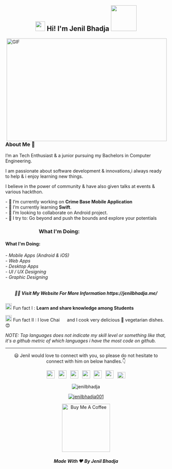 <h2 align="center"><img src="https://media.giphy.com/media/hvRJCLFzcasrR4ia7z/giphy.gif" width="30"> Hi!  I'm 
Jenil Bhadja <img src="https://i.pinimg.com/originals/8a/a4/59/8aa4595fb24b6ed585dddac4622b2445.gif" width="80"></h2>
 

<img align="right" alt="GIF" src="https://thumbs.gfycat.com/EvilNextDevilfish-size_restricted.gif" width="500" height="320" style="max-width:100%;">


### About Me 🚀
<p>I’m an Tech Enthusiast & a junior pursuing my Bachelors in Computer Engineering. </br></p>
<p>I am passionate about software development & innovations,i always ready to help  & i enjoy learning new things. </br></p>
<p>I believe in the power of community & have also given talks at events & various hackthon.</p>   
- 🔭 I’m currently working on <b>Crime Base Mobile Application</b><br>
- 🌱 I’m currently learning <b>Swift</b>.<br>
- 👯 I’m looking to collaborate on Android project.<br>
- 🧗 I try to: Go beyond and push the bounds and explore your potentials<br>
<!--- 🤔  I'm looking for help to improve my competitive programming skills<br>-->
<!--- 🔭  I’m currently exploring advanced webs development skills<br>-->
<!--- 👨‍💻 All of my projects are available at [https://github.com/jenilbhadja001](https://github.com/jenilbhadja001)-->
<!-- - 💬 Ask me about **Java,Python,Web Developement,DBMS,DS&Algo,CN,Linux,Android,kotlin** -->
<h3>
    &nbsp;&nbsp;&nbsp;&nbsp;&nbsp;&nbsp;&nbsp;&nbsp;&nbsp;&nbsp;&nbsp;&nbsp;&nbsp;&nbsp;&nbsp;&nbsp;&nbsp;&nbsp;&nbsp;&nbsp;&nbsp;&nbsp;&nbsp;&nbsp;&nbsp;&nbsp;&nbsp;What I'm Doing:
</h3>
<h4>
    What I'm Doing:
</h4>
<h6>
    - Mobile Apps (Android & iOS) <br>
    - Web Apps <br>
    - Desktop Apps <br>
    - UI / UX Designing <br>
    - Graphic Designing <br>
    
</h6>
<!--<p>
    - Mobile Apps (android & ios)&nbsp;&nbsp;&nbsp;- Desktop  & Windows Apps <br>
    - Web Development&nbsp;&nbsp;&nbsp;&nbsp;&nbsp;&nbsp;&nbsp;&nbsp;&nbsp;&nbsp;&nbsp;&nbsp;&nbsp;&nbsp;&nbsp;&nbsp;&nbsp;&nbsp;&nbsp;- SEO Optimisation <br>   
</p>-->
<div align="center">
<h5>👨‍💻 Visit My Website For More Information https://jenilbhadja.me/ </h5>
</div>
 <!--<img src="https://media.giphy.com/media/d9IfL7seBexHLct75B/giphy.gif" width="15"> Follow me on [Linkedin](https://www.linkedin.com/in/jenilbhadja001/) <img src="https://media.giphy.com/media/dxn6fRlTIShoeBr69N/giphy.gif" width="15">-->

<!-- - 📫 Drop a mail:<a href="mailto:jenil.bhadja001@gmail.com" target=_blank rel=noopener>JenilKumar Bhadja<a>-->

<img src="https://media.giphy.com/media/l4FGDXzlX3p5U9zJS/giphy.gif" width="20"> Fun fact I : **Learn and share knowledge among Students**

<img src="https://media.giphy.com/media/l4FGDXzlX3p5U9zJS/giphy.gif" width="20"> Fun fact II : I love Chai <img src="https://cdn.pixabay.com/photo/2019/12/06/04/03/tea-4676561_960_720.png" width="15"> and I cook very delicious 🌱 vegetarian dishes. 😍

<!--🌟 STAR THE REPOS IF YOU LIKE 🌟 -->

*NOTE: Top languages does not indicate my skill level or something like that, it's a github metric of which languages i have the most code on github.*

- - -

<!--<details align="center">
  <summary>GitHub Trophies 🏆</summary>
<p align="center">
  <a href="https://github.com/ryo-ma/github-profile-trophy" target="_blank">
    <img src="https://github-profile-trophy.vercel.app/?username=jenilbhadja001&theme=gruvbox"/>
  </a>
</p>
</details>
<details>
	 <summary>Github Stats 📈:</summary>
<div align="center">
<a href="#"><img src="https://github-readme-stats.vercel.app/api?username=jenilbhadja001&show_icons=true&count_private=true&theme=radical" width="350" height="250"> </a>
<a href="#"><img src="https://github-readme-stats.vercel.app/api/top-langs/?username=jenilbhadja001&layout=compact&theme=radical" width="350" height="250" ></a>
</div>
</details> 

<!--<div align="center">
  
<h3>Languages and Framework:</h3>

<a href="https://developer.android.com/about" target="_blank"><img align="center" alt="Android Studio" width="40px" src="https://upload.wikimedia.org/wikipedia/commons/3/34/Android_Studio_icon.svg" /><a>
<img align="center" alt="Visual Studio Code" width="30px" src="https://raw.githubusercontent.com/github/explore/80688e429a7d4ef2fca1e82350fe8e3517d3494d/topics/visual-studio-code/visual-studio-code.png" />
<img align="center" alt="Python" width="30px" src="https://upload.wikimedia.org/wikipedia/commons/thumb/0/0a/Python.svg/240px-Python.svg.png" />
<img align="center" alt="GitHub" width="30px" src="https://numpy.org/images/logos/numpy.svg" />
<img align="center" alt="GitHub" width="34px" src="https://jupyter.org/assets/main-logo.svg" />
<img align="center" alt="Java" width="50px" src="https://raw.githubusercontent.com/github/explore/80688e429a7d4ef2fca1e82350fe8e3517d3494d/topics/java/java.png" />
<img align="center" alt="Git" width="50px" src="https://raw.githubusercontent.com/github/explore/80688e429a7d4ef2fca1e82350fe8e3517d3494d/topics/git/git.png" />
<img align="center" alt="GitHub" width="30px" src="https://raw.githubusercontent.com/github/explore/78df643247d429f6cc873026c0622819ad797942/topics/github/github.png" />
<a href="https://getbootstrap.com" target="_blank"> <img src="https://raw.githubusercontent.com/devicons/devicon/master/icons/bootstrap/bootstrap-plain-wordmark.svg" alt="bootstrap" width="30" height="30"/> </a>
<a href="https://firebase.google.com/" target="_blank"> <img src="https://www.vectorlogo.zone/logos/firebase/firebase-icon.svg" alt="firebase" width="30" height="30"/> </a>
<a href="https://www.mongodb.com/" target="_blank"> <img src="https://raw.githubusercontent.com/devicons/devicon/master/icons/mongodb/mongodb-original-wordmark.svg" alt="mongodb" width="30" height="30"/> </a>
<a href="https://www.sqlite.org/" target="_blank"> <img src="https://www.vectorlogo.zone/logos/sqlite/sqlite-icon.svg" alt="sqlite" width="030" height="30"/> </a>	
<a href="https://aws.amazon.com" target="_blank"> <img src="https://raw.githubusercontent.com/devicons/devicon/master/icons/amazonwebservices/amazonwebservices-original-wordmark.svg" alt="aws" width="40" height="35"/> </a>
</br>

</div>

<div align="center">
  
  <img align="center" a href='https://archiveprogram.github.com/'><img src='https://raw.githubusercontent.com/acervenky/animated-github-badges/master/assets/acbadge.gif' width='40' height='40'></a>
 
-->

<p align="center"> 😃 Jenil would love to connect with you, so please do not hesitate to connect with him on below handles.👇</p>

<p align="center">
  <a href="https://twitter.com/jenilbhadja001" target=_blank rel=noopener><img src="https://upload.wikimedia.org/wikipedia/fr/thumb/c/c8/Twitter_Bird.svg/1200px-Twitter_Bird.svg.png" width="25"></img></a>&nbsp;&nbsp;
  <a href="https://www.instagram.com/jenilpatel001/" target=_blank rel=noopener><img src="https://upload.wikimedia.org/wikipedia/commons/thumb/e/e7/Instagram_logo_2016.svg/768px-Instagram_logo_2016.svg.png" width="25"></img></a>&nbsp;&nbsp;
  <a href="https://www.linkedin.com/in/jenilbhadja001/" target=_blank rel=noopener><img src="https://www.felberpr.com/wp-content/uploads/linkedin-logo.png" width="25"></img></a>&nbsp;&nbsp;
  <a href="mailto:jenil.bhadja001@gmail.com" target=_blank rel=noopener><img src="https://image.flaticon.com/icons/png/512/281/281769.png" width="25"></img></a>&nbsp;&nbsp;
  <a href="https://medium.com/@jenilbhadja001" target=_blank rel=noopener><img src="https://upload.wikimedia.org/wikipedia/commons/thumb/e/ec/Medium_logo_Monogram.svg/1200px-Medium_logo_Monogram.svg.png" width="25"></img></a>&nbsp;&nbsp;
  <a href="https://www.facebook.com/jenilbhadja001/" target=_blank rel=noopener><img src="https://www.miscarriageassociation.org.uk/wp-content/uploads/2019/10/Facebook-Logo.png" width="25"></img></a>&nbsp;&nbsp;
  <a href="https://stackoverflow.com/users/16638973/jenil-bhadja" target="_blank"><img src="https://cdn.jsdelivr.net/npm/simple-icons@3.0.1/icons/stackoverflow.svg" alt="14268451" height="20" width="25" /></a>
  
  
</p>

<p align="center"> <img src="https://komarev.com/ghpvc/?username=jenilbhadja001&label=Profile%20views&color=0e75b6&style=flat" alt="jenilbhadja" /></p>
<p align="center"> <a href="https://twitter.com/jenilbhadja001" target="blank"><img src="https://img.shields.io/twitter/follow/jenilbhadja001?logo=twitter&style=for-the-badge" alt="jenilbhadja001" /></a> </p>


<p align="center">
<a  href="https://www.buymeacoffee.com/jenilbhadja001" target="_blank"><img src="https://cdn.buymeacoffee.com/buttons/v2/default-red.png" alt="Buy Me A Coffee" width="150" ></a>
</p>




<!--<p align="center">
  Feel free to reach out to Jenil if you are interested to talk, he is always ready to have a conversation! 💯 &nbsp;<img src="https://media.giphy.com/media/dxn6fRlTIShoeBr69N/giphy.gif" width="15">
</p> ->

<!--[![website](https://img.shields.io/badge/PortfolioWebsite-pawan.live-2648ff?style=flat-square&logo=google-chrome)](https://pawan.live/)<br>-->
<!--[![](https://img.shields.io/badge/Made%20With%20❤️%20By-JENIL-red)](https://github.com/jenilbhadja001)-->

<div align="center">
<h5> Made With ❤️ By Jenil Bhadja </h5>
</div>